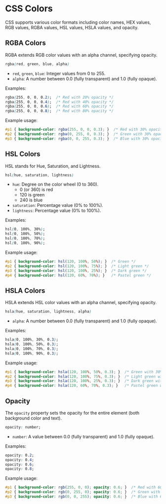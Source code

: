 # CSS Colors
CSS supports various color formats including color names, HEX values, RGB values, RGBA values, HSL values, HSLA values, and opacity.
## RGBA Colors

RGBA extends RGB color values with an alpha channel, specifying opacity.

```css
rgba(red, green, blue, alpha)
```

- `red`, `green`, `blue`: Integer values from 0 to 255.
- `alpha`: A number between 0.0 (fully transparent) and 1.0 (fully opaque).

Examples:
```css
rgba(255, 0, 0, 0.2);  /* Red with 20% opacity */
rgba(255, 0, 0, 0.4);  /* Red with 40% opacity */
rgba(255, 0, 0, 0.6);  /* Red with 60% opacity */
rgba(255, 0, 0, 0.8);  /* Red with 80% opacity */
```

Example usage:
```css
#p1 { background-color: rgba(255, 0, 0, 0.3); }  /* Red with 30% opacity */
#p2 { background-color: rgba(0, 255, 0, 0.3); }  /* Green with 30% opacity */
#p3 { background-color: rgba(0, 0, 255, 0.3); }  /* Blue with 30% opacity */
```

## HSL Colors

HSL stands for Hue, Saturation, and Lightness.

```css
hsl(hue, saturation, lightness)
```

- `hue`: Degree on the color wheel (0 to 360).
  - 0 (or 360) is red
  - 120 is green
  - 240 is blue
- `saturation`: Percentage value (0% to 100%).
- `lightness`: Percentage value (0% to 100%).

Examples:
```css
hsl(0, 100%, 30%);
hsl(0, 100%, 50%);
hsl(0, 100%, 70%);
hsl(0, 100%, 90%);
```

Example usage:
```css
#p1 { background-color: hsl(120, 100%, 50%); }  /* Green */
#p2 { background-color: hsl(120, 100%, 75%); }  /* Light green */
#p3 { background-color: hsl(120, 100%, 25%); }  /* Dark green */
#p4 { background-color: hsl(120, 60%, 70%); }   /* Pastel green */
```

## HSLA Colors

HSLA extends HSL color values with an alpha channel, specifying opacity.

```css
hsla(hue, saturation, lightness, alpha)
```

- `alpha`: A number between 0.0 (fully transparent) and 1.0 (fully opaque).

Examples:
```css
hsla(0, 100%, 30%, 0.3);
hsla(0, 100%, 50%, 0.3);
hsla(0, 100%, 70%, 0.3);
hsla(0, 100%, 90%, 0.3);
```

Example usage:
```css
#p1 { background-color: hsla(120, 100%, 50%, 0.3); }  /* Green with 30% opacity */
#p2 { background-color: hsla(120, 100%, 75%, 0.3); }  /* Light green with 30% opacity */
#p3 { background-color: hsla(120, 100%, 25%, 0.3); }  /* Dark green with 30% opacity */
#p4 { background-color: hsla(120, 60%, 70%, 0.3); }   /* Pastel green with 30% opacity */
```

## Opacity

The `opacity` property sets the opacity for the entire element (both background color and text).

```css
opacity: number;
```

- `number`: A value between 0.0 (fully transparent) and 1.0 (fully opaque).

Examples:
```css
opacity: 0.2;
opacity: 0.4;
opacity: 0.6;
opacity: 0.8;
```

Example usage:
```css
#p1 { background-color: rgb(255, 0, 0); opacity: 0.6; }  /* Red with 60% opacity */
#p2 { background-color: rgb(0, 255, 0); opacity: 0.6; }  /* Green with 60% opacity */
#p3 { background-color: rgb(0, 0, 255); opacity: 0.6; }  /* Blue with 60% opacity */
```
